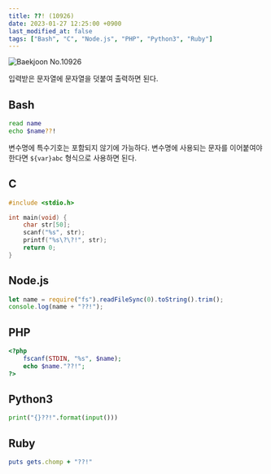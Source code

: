 ```yaml
---
title: ??! (10926)
date: 2023-01-27 12:25:00 +0900
last_modified_at: false
tags: ["Bash", "C", "Node.js", "PHP", "Python3", "Ruby"]
---
```


![Baekjoon No.10926](https://cdn.jsdelivr.net/gh/kimzuni/cdn/blog/baekjoon-10926.png)

입력받은 문자열에 문자열을 덧붙여 출력하면 된다.

## Bash

```bash
read name
echo $name??!
```

변수명에 특수기호는 포함되지 않기에 가능하다.
변수명에 사용되는 문자를 이어붙여야 한다면 `${var}abc` 형식으로 사용하면 된다.

## C

```c
#include <stdio.h>

int main(void) {
	char str[50];
	scanf("%s", str);
	printf("%s\?\?!", str);
	return 0;
}
```

## Node.js

```javascript
let name = require("fs").readFileSync(0).toString().trim();
console.log(name + "??!");
```

## PHP

```php
<?php
	fscanf(STDIN, "%s", $name);
	echo $name."??!";
?>
```

## Python3

```python
print("{}??!".format(input()))
```

## Ruby

```ruby
puts gets.chomp + "??!"
```
